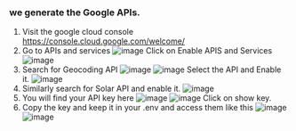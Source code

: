 ###  we generate the Google APIs.

1. Visit the google cloud console
   https://console.cloud.google.com/welcome/
2. Go to APIs and services
   ![image](https://github.com/chatcontract/django-ml-backend/assets/72710483/48db1bb6-0178-4955-99ca-df00f0c43acf)
   Click on Enable APIS and Services
   ![image](https://github.com/chatcontract/django-ml-backend/assets/72710483/934500c8-2c1c-4ba5-98cc-7cbf337de43b)
3. Search for Geocoding API
   ![image](https://github.com/chatcontract/django-ml-backend/assets/72710483/49ddce46-1c10-49b2-9eea-5ece3e034f70)
   ![image](https://github.com/chatcontract/django-ml-backend/assets/72710483/c1413fc2-5e79-462a-be93-39818c848b2c)
   Select the API and Enable it.
   ![image](https://github.com/chatcontract/django-ml-backend/assets/72710483/aab3bb9a-ffc2-4887-b780-f205e1cca3dd)
4. Similarly search for Solar API and enable it.
   ![image](https://github.com/chatcontract/django-ml-backend/assets/72710483/ab431aea-4df4-4632-aa44-d92ee6d34d2c)
5. You will find your API key here
   ![image](https://github.com/chatcontract/django-ml-backend/assets/72710483/fe0286e6-2132-4ec9-a50f-9b5e0bf4d72f)
   ![image](https://github.com/chatcontract/django-ml-backend/assets/72710483/416eee6e-0660-4b69-bdec-a0c789399036)
   Click on show key.
6. Copy the key and keep it in your .env and access them like this
   ![image](https://github.com/chatcontract/django-ml-backend/assets/72710483/85efc460-d6e5-4608-9ee9-172a2eea206e)
   ![image](https://github.com/chatcontract/django-ml-backend/assets/72710483/25308a83-6230-4fee-9b98-346f6d350cf1)
